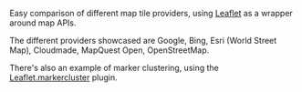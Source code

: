 Easy comparison of different map tile providers, using [Leaflet](http://leafletjs.com/) as a wrapper around map APIs.

The different providers showcased are Google, Bing, Esri (World Street Map), Cloudmade, MapQuest Open, OpenStreetMap.

There's also an example of marker clustering, using the [Leaflet.markercluster](https://github.com/Leaflet/Leaflet.markercluster) plugin.
